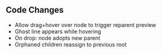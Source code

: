 ## Code Changes

- Allow drag+hover over node to trigger reparent preview
- Ghost line appears while hovering
- On drop: node adopts new parent
- Orphaned children reassign to previous root
